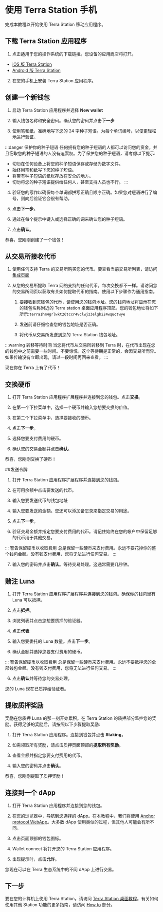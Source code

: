# 使用 Terra Station 手机

完成本教程以开始使用 Terra Station 移动应用程序。

## 下载 Terra Station 应用程序

1. 点击适用于您的操作系统的下载链接。您设备的应用商店将打开。

- [iOS 版 Terra Station](https://apps.apple.com/app/id1548434735)
- [Android 版 Terra Station](https://play.google.com/store/apps/details?id=money.terra.station)

2. 在您的手机上安装 Terra Station 应用程序。

## 创建一个新钱包

1. 启动 Terra Station 应用程序并选择 **New wallet**

2. 输入钱包名称和安全密码。确认您的密码并点击**下一步**

3. 使用笔和纸，准确地写下您的 24 字种子短语。为每个单词编号，以便更轻松地进行验证。

:::danger 保护你的种子短语
任何拥有您的种子短语的人都可以访问您的资金，并且窃取您的种子短语的人没有追索权。为了保护您的种子短语，请考虑以下提示:

- 切勿在任何设备上将您的种子短语保存或存储为数字文件。
- 始终用笔和纸写下您的种子短语。
- 将带有种子短语的纸张存放在安全的地方。
- 切勿将您的种子短语提供给任何人，甚至支持人员也不行。
:::

4. 验证您的写作以确保每个单词都拼写正确且顺序正确。如果您对短语进行了编号，则向后验证它会很有帮助。

5. 点击**下一步**。

6. 通过在每个提示中键入或选择正确的词来确认您的种子短语。

7. 点击**确认**。

恭喜，您刚刚创建了一个钱包！

## 从交易所接收代币

1. 使用任何支持 Terra 的交易所购买您的代币。要查看当前交易所列表，请访问 [集成页面](https://docs.terra.money/Reference/integrations.html#exchanges)

1. 从您的交易所提取 Terra 网络支持的任何代币。每次交换都不一样。请访问您的交易所网页以获取有关如何提取代币的指南。使用以下步骤作为通用指南。

    1. 要接收到您钱包的代币，请使用您的钱包地址。您的钱包地址将显示在您的钱包名称附近的 Terra station 桌面应用程序顶部。您的钱包地址将如下所示:`terra1hm4grlwkt26tccr4vclwjz3elgh224wquctwye`

    1. 发送前请仔细检查您的钱包地址是否正确。

    1. 将代币从交易所发送到您的 Terra Station 钱包地址。

:::warning 转移等待时间
当您将代币从交易所转移到 Terra 时，在代币出现在您的钱包中之前需要一些时间。不要惊慌。这个等待期是正常的，会因交易所而异。如果传输没有立即出现，请过一段时间再回来查看。
:::

现在你在 Terra 上有了代币！ 

## 交换硬币

1. 打开 Terra Station 应用程序扩展程序并连接到您的钱包。点击**交换**。

2. 在第一个下拉菜单中，选择一个硬币并输入您想要交换的价值。

3. 在第二个下拉菜单中，选择要接收的硬币。

4. 点击**下一步**。

5. 选择您要支付费用的硬币。

5. 确认您的交易金额并点击**确认**。

恭喜，您刚刚交换了硬币！

##发送令牌

1. 打开 Terra Station 应用程序扩展程序并连接到您的钱包。

2. 在可用余额中点击要发送的代币。

3. 输入您要发送代币的钱包地址

4. 输入您要发送的金额。您还可以添加备忘录来指定交易的用途。

5. 点击**下一步**。

6. 验证交易金额并指定您要支付费用的代币。请记住始终在您的帐户中保留足够的代币用于其他交易。

::: 警告保留硬币以收取费用
总是保留一些硬币来支付费用。永远不要花掉你的整个钱包金额。没有钱支付费用，您将无法进行任何交易。
:::

7. 输入您的密码并点击**确认**。等待交易处理。这通常需要几秒钟。

## 赌注 Luna

1. 打开 Terra Station 应用程序扩展程序并连接到您的钱包。确保你的钱包里有 Luna 可以抵押。

2. 点击**抵押**。

2. 浏览列表并点击您想要质押的验证器。

3. 点击**代表**

4. 输入您要委托的 Luna 数量。点击**下一步**。

5. 确认金额并选择您要支付费用的硬币。

::: 警告保留硬币以收取费用
总是保留一些硬币来支付费用。永远不要抵押您的全部钱包金额。没有钱支付费用，您将无法进行任何交易。
:::

6. 点击**确认**并等待您的交易处理。

您的 Luna 现在已质押给验证者。

## 提取质押奖励

奖励在您质押 Luna 的那一刻开始累积。在 Terra Station 的质押部分监控您的奖励。获得足够的奖励后，请按照以下步骤提取奖励:

1. 打开 Terra Station 应用程序。连接到钱包并点击 **Staking**。

2. 如需领取所有奖励，请点击质押页面顶部的**提取所有奖励**。

2. 查看金额并指定您要支付费用的代币。

3. 输入您的密码并点击**确认**。

恭喜，您刚刚提取了质押奖励！

## 连接到一个 dApp

1. 打开 Terra Station 应用程序并连接到您的钱包。

2. 在您的浏览器中，导航到您选择的 dApp。在本教程中，我们将使用 [Anchor protocol WebApp](https://app.anchorprotocol.com/)。大多数 dApp 使用类似的过程，但其他人可能会有所不同。

3. 点击页面顶部的钱包图标。

4. Wallet connect 将打开您的 Terra Station 应用程序。

5. 出现提示时，点击**允许**。

您现在可以在 Terra 生态系统中的不同 dApp 上进行交易。

## 下一步

要在您的计算机上使用 Terra Station，请访问 [Terra Station 桌面教程](/Get-started/Terra-Station-desktop.md)。有关如何使用其他 Station 功能的更多指南，请访问 [How to](/How-to/Terra-Station) 部分。 